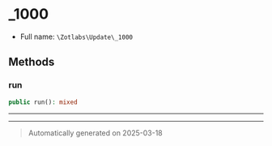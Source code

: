 
# _1000





* Full name: `\Zotlabs\Update\_1000`




## Methods


### run



```php
public run(): mixed
```












***


***
> Automatically generated on 2025-03-18

